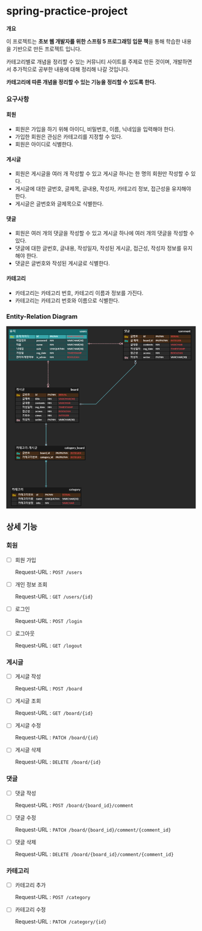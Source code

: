 # spring-practice-project



**개요**

이 프로젝트는 **초보 웹 개발자를 위한 스프링 5 프로그래밍 입문 책**을 통해 학습한 내용을 기반으로 만든 프로젝트 입니다.

카테고리별로 개념을 정리할 수 있는 커뮤니티 사이트를 주제로 만든 것이며, 개발하면서 추가적으로 공부한 내용에 대해 정리해 나갈 것입니다.



**카테고리에 따른 개념을 정리할 수 있는 기능을 정리할 수 있도록 한다.**



### 요구사항

#### 회원

- 회원은 가입을 하기 위해 아이디, 비밀번호, 이름, 닉네임을 입력해야 한다.
- 가입한 회원은 관심은 카테고리를 지정할 수 있다.
- 회원은 아이디로 식별한다.



#### 게시글

- 회원은 게시글을 여러 개 작성할 수 있고 게시글 하나는 한 명의 회원만 작성할 수 있다.
- 게시글에 대한 글번호, 글제목, 글내용, 작성자, 카테고리 정보, 접근성을 유지해야 한다.
- 게시글은 글번호와 글제목으로 식별한다.



#### 댓글

- 회원은 여러 개의 댓글을 작성할 수 있고 게시글 하나에 여러 개의 댓글을 작성할 수 있다.
- 댓글에 대한 글번호, 글내용, 작성일자, 작성된 게시글, 접근성, 작성자 정보를 유지해야 한다.
- 댓글은 글번호와 작성된 게시글로 식별한다.



#### 카테고리

- 카테고리는 카테고리 번호, 카테고리 이름과 정보를 가진다.
- 카테고리는 카테고리 번호와 이름으로 식별한다.



### Entity-Relation Diagram

<img src="./img/ERD.PNG">



## 상세 기능



### 회원

- [ ] 회원 가입

  Request-URL : `POST /users`



- [ ] 개인 정보 조회

  Request-URL : `GET /users/{id}`



- [ ] 로그인

  Request-URL : `POST /login`



- [ ] 로그아웃

  Request-URL : `GET /logout`



### 게시글

- [ ] 게시글 작성

  Request-URL : `POST /board`

  

- [ ] 게시글 조회

  Request-URL : `GET /board/{id}`



- [ ] 게시글 수정

  Request-URL : `PATCH /board/{id}`



- [ ] 게시글 삭제

  Request-URL : `DELETE /board/{id}`

  

### 댓글

- [ ] 댓글 작성

  Request-URL : `POST /board/{board_id}/comment`

  

- [ ] 댓글 수정

  Request-URL : `PATCH /board/{board_id}/comment/{comment_id}`

  

- [ ] 댓글 삭제

  Request-URL : `DELETE /board/{board_id}/comment/{comment_id}`



### 카테고리

- [ ] 카테고리 추가

  Request-URL : `POST /category`



- [ ] 카테고리 수정

  Request-URL : `PATCH /category/{id}`

